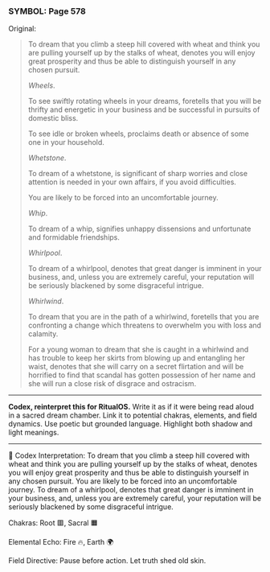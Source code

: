 ### SYMBOL: Page 578

Original:
> To dream that you climb a steep hill covered with wheat and think
> you are pulling yourself up by the stalks of wheat, denotes you
> will enjoy great prosperity and thus be able to distinguish yourself
> in any chosen pursuit.
> 
> 
> _Wheels_.
> 
> 
> To see swiftly rotating wheels in your dreams, foretells that you
> will be thrifty and energetic in your business and be successful
> in pursuits of domestic bliss.
> 
> 
> To see idle or broken wheels, proclaims death or absence of some
> one in your household.
> 
> 
> _Whetstone_.
> 
> 
> To dream of a whetstone, is significant of sharp worries and close attention
> is needed in your own affairs, if you avoid difficulties.
> 
> 
> You are likely to be forced into an uncomfortable journey.
> 
> 
> _Whip_.
> 
> 
> To dream of a whip, signifies unhappy dissensions and unfortunate
> and formidable friendships.
> 
> 
> _Whirlpool_.
> 
> 
> To dream of a whirlpool, denotes that great danger is imminent in
> your business, and, unless you are extremely careful, your reputation
> will be seriously blackened by some disgraceful intrigue.
> 
> 
> _Whirlwind_.
> 
> 
> To dream that you are in the path of a whirlwind, foretells that you are
> confronting a change which threatens to overwhelm you with loss and calamity.
> 
> 
> For a young woman to dream that she is caught in a whirlwind and has
> trouble to keep her skirts from blowing up and entangling her waist,
> denotes that she will carry on a secret flirtation and will be horrified
> to find that scandal has gotten possession of her name and she will run
> a close risk of disgrace and ostracism.

---

**Codex, reinterpret this for RitualOS.**
Write it as if it were being read aloud in a sacred dream chamber.
Link it to potential chakras, elements, and field dynamics.
Use poetic but grounded language.
Highlight both shadow and light meanings.

---

🔁 Codex Interpretation:
To dream that you climb a steep hill covered with wheat and think you are pulling yourself up by the stalks of wheat, denotes you will enjoy great prosperity and thus be able to distinguish yourself in any chosen pursuit. You are likely to be forced into an uncomfortable journey. To dream of a whirlpool, denotes that great danger is imminent in your business, and, unless you are extremely careful, your reputation will be seriously blackened by some disgraceful intrigue.

Chakras: Root 🟥, Sacral 🟧

Elemental Echo: Fire 🔥, Earth 🌍

Field Directive: Pause before action. Let truth shed old skin.
